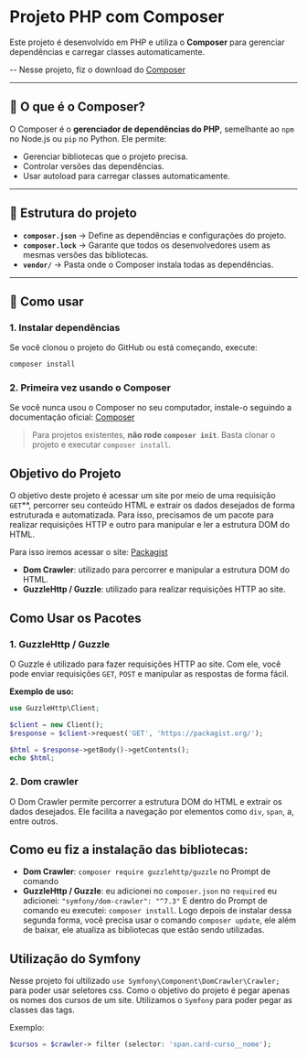 # Projeto PHP com Composer

Este projeto é desenvolvido em PHP e utiliza o **Composer** para gerenciar dependências e carregar classes automaticamente.

-- Nesse projeto, fiz o download do [Composer](https://getcomposer.org/)

---

## 🔹 O que é o Composer?

O Composer é o **gerenciador de dependências do PHP**, semelhante ao `npm` no Node.js ou `pip` no Python. Ele permite:

- Gerenciar bibliotecas que o projeto precisa.
- Controlar versões das dependências.
- Usar autoload para carregar classes automaticamente.

---

## 🔹 Estrutura do projeto

- **`composer.json`** → Define as dependências e configurações do projeto.  
- **`composer.lock`** → Garante que todos os desenvolvedores usem as mesmas versões das bibliotecas.  
- **`vendor/`** → Pasta onde o Composer instala todas as dependências.  

---

## 🔹 Como usar

### 1. Instalar dependências
Se você clonou o projeto do GitHub ou está começando, execute:

```bash
composer install
```

### 2. Primeira vez usando o Composer
Se você nunca usou o Composer no seu computador, instale-o seguindo a documentação oficial: [Composer](https://getcomposer.org/download/)

> Para projetos existentes, **não rode `composer init`**. Basta clonar o projeto e executar `composer install`.

## Objetivo do Projeto
O objetivo deste projeto é acessar um site por meio de uma requisição `GET`**, percorrer seu conteúdo HTML e extrair os dados desejados de forma estruturada e automatizada.
Para isso, precisamos de um pacote para realizar requisições HTTP e outro para manipular e ler a estrutura DOM do HTML.

Para isso iremos acessar o site: [Packagist](https://packagist.org/)
- **Dom Crawler**: utilizado para percorrer e manipular a estrutura DOM do HTML.  
- **GuzzleHttp / Guzzle**: utilizado para realizar requisições HTTP ao site.


## Como Usar os Pacotes

### 1. GuzzleHttp / Guzzle
O Guzzle é utilizado para fazer requisições HTTP ao site. Com ele, você pode enviar requisições `GET`, `POST` e manipular as respostas de forma fácil.

**Exemplo de uso:**
```php
use GuzzleHttp\Client;

$client = new Client();
$response = $client->request('GET', 'https://packagist.org/');

$html = $response->getBody()->getContents();
echo $html;
```

### 2. Dom crawler
O Dom Crawler permite percorrer a estrutura DOM do HTML e extrair os dados desejados. Ele facilita a navegação por elementos como `div`, `span`, a, entre outros.


## Como eu fiz a instalação das bibliotecas:
- **Dom Crawler**: `composer require guzzlehttp/guzzle` no Prompt de comando
- **GuzzleHttp / Guzzle**: eu adicionei no `composer.json` no `required` eu adicionei: `"symfony/dom-crawler": "^7.3"` E dentro do Prompt de comando eu executei: `composer install`.
Logo depois de instalar dessa segunda forma, você precisa usar o comando `composer update`, ele além de baixar, ele atualiza as bibliotecas que estão sendo utilizadas.

## Utilização do Symfony
Nesse projeto foi ultilizado `use Symfony\Component\DomCrawler\Crawler;` para poder usar seletores css. Como o objetivo do projeto é pegar apenas os nomes dos cursos de um site. Utilizamos o `Symfony` para poder pegar as classes das tags.

Exemplo: 
```php
$cursos = $crawler-> filter (selector: 'span.card-curso__nome');
```
